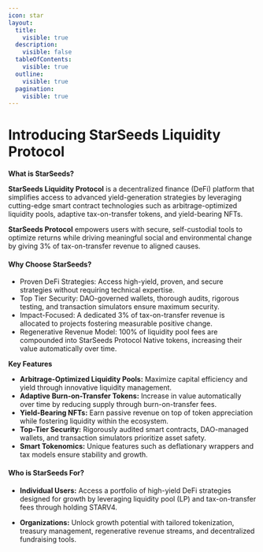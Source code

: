 ```yaml
---
icon: star
layout:
  title:
    visible: true
  description:
    visible: false
  tableOfContents:
    visible: true
  outline:
    visible: true
  pagination:
    visible: true
---
```


# Introducing StarSeeds Liquidity Protocol

**What is StarSeeds?**

**StarSeeds Liquidity Protocol** is a decentralized finance (DeFi) platform that simplifies access to advanced yield-generation strategies by leveraging cutting-edge smart contract technologies such as arbitrage-optimized liquidity pools, adaptive tax-on-transfer tokens, and yield-bearing NFTs.

**StarSeeds Protocol** empowers users with secure, self-custodial tools to optimize returns while driving meaningful social and environmental change by giving 3% of tax-on-transfer revenue to aligned causes.

#### Why Choose StarSeeds?

* Proven DeFi Strategies: Access high-yield, proven, and secure strategies without requiring technical expertise.
* Top Tier Security: DAO-governed wallets, thorough audits, rigorous testing, and transaction simulators ensure maximum security.
* Impact-Focused: A dedicated 3% of tax-on-transfer revenue is allocated to projects fostering measurable positive change.
*   Regenerative Revenue Model: 100% of liquidity pool fees are compounded into StarSeeds Protocol Native tokens, increasing their value automatically over time.



**Key Features**

* **Arbitrage-Optimized Liquidity Pools:** Maximize capital efficiency and yield through innovative liquidity management.
* **Adaptive Burn-on-Transfer Tokens:** Increase in value automatically over time by reducing supply through burn-on-transfer fees.
* **Yield-Bearing NFTs:** Earn passive revenue on top of token appreciation while fostering liquidity within the ecosystem.
* **Top-Tier Security:** Rigorously audited smart contracts, DAO-managed wallets, and transaction simulators prioritize asset safety.
* **Smart Tokenomics:** Unique features such as deflationary wrappers and tax models ensure stability and growth.

#### Who is StarSeeds For?

*   **Individual Users:** Access a portfolio of high-yield DeFi strategies designed for growth by leveraging liquidity pool (LP) and tax-on-transfer fees through holding STARV4.


* **Organizations:** Unlock growth potential with tailored tokenization, treasury management, regenerative revenue streams, and decentralized fundraising tools.









